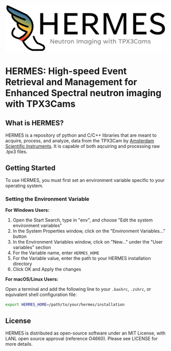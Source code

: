![HERMES](images/HERMES.jpg)
# HERMES: High-speed Event Retrieval and Management for Enhanced Spectral neutron imaging with TPX3Cams #

## What is HERMES? ##
HERMES is a repository of python and C/C++ libraries that are meant to acquire, process, and analyze, data from the TPX3Cam by [Amsterdam Scientific Instruments](https://www.amscins.com/buy-here/tpx3cam/ "ASI TPX3Cam"). It is capable of both aqcuiring and processing raw .tpx3 files.  

## Getting Started ## 
To use HERMES, you must first set an environment variable specific to your operating system.

### Setting the Environment Variable ###

**For Windows Users:**

1. Open the Start Search, type in "env", and choose "Edit the system environment variables"
2. In the System Properties window, click on the "Environment Variables..." button
3. In the Environment Variables window, click on "New..." under the "User variables" section
4. For the Variable name, enter `HERMES_HOME`
5. For the Variable value, enter the path to your HERMES installation directory
6. Click OK and Apply the changes

**For macOS/Linux Users:**

Open a terminal and add the following line to your `.bashrc`, `.zshrc`, or equivalent shell configuration file:

```sh
export HERMES_HOME=/path/to/your/hermes/installation
```

## License ## 
HERMES is distributed as open-source software under an MIT License, with LANL open source approval (reference O4660). Please see LICENSE for more details. 